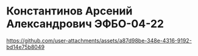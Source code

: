 # Константинов Арсений Александрович ЭФБО-04-22

https://github.com/user-attachments/assets/a87d98be-348e-4316-9192-bd14e75b8049

